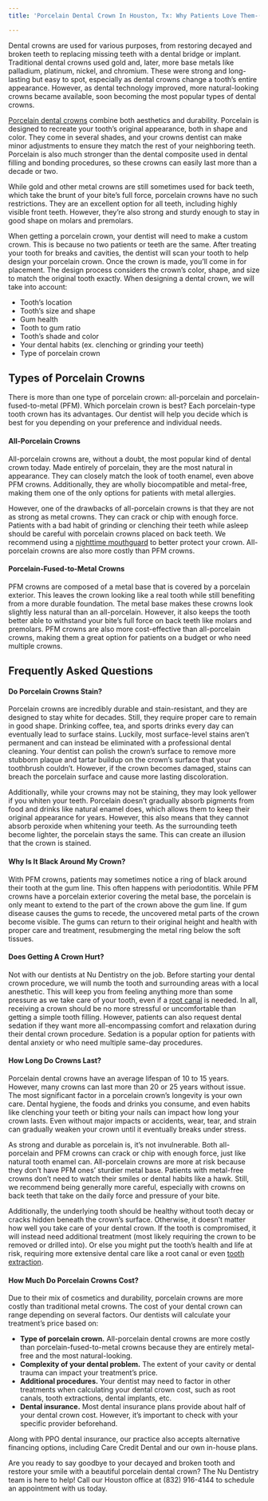 ```yaml
---
title: 'Porcelain Dental Crown In Houston, Tx: Why Patients Love Them-(copy)'

---
```

Dental crowns are used for various purposes, from restoring decayed and broken teeth to replacing missing teeth with a dental bridge or implant. Traditional dental crowns used gold and, later, more base metals like palladium, platinum, nickel, and chromium. These were strong and long-lasting but easy to spot, especially as dental crowns change a tooth’s entire appearance. However, as dental technology improved, more natural-looking crowns became available, soon becoming the most popular types of dental crowns.

[Porcelain dental crowns](https://www.nudentistry.com/houston-tx/restorative-dentistry/tooth-crown/) combine both aesthetics and durability. Porcelain is designed to recreate your tooth’s original appearance, both in shape and color. They come in several shades, and your crowns dentist can make minor adjustments to ensure they match the rest of your neighboring teeth. Porcelain is also much stronger than the dental composite used in dental filling and bonding procedures, so these crowns can easily last more than a decade or two.

While gold and other metal crowns are still sometimes used for back teeth, which take the brunt of your bite’s full force, porcelain crowns have no such restrictions. They are an excellent option for all teeth, including highly visible front teeth. However, they’re also strong and sturdy enough to stay in good shape on molars and premolars.

When getting a porcelain crown, your dentist will need to make a custom crown. This is because no two patients or teeth are the same. After treating your tooth for breaks and cavities, the dentist will scan your tooth to help design your porcelain crown. Once the crown is made, you’ll come in for placement. The design process considers the crown’s color, shape, and size to match the original tooth exactly. When designing a dental crown, we will take into account:

* Tooth’s location
* Tooth’s size and shape
* Gum health
* Tooth to gum ratio
* Tooth’s shade and color
* Your dental habits (ex. clenching or grinding your teeth)
* Type of porcelain crown

## Types of Porcelain Crowns

There is more than one type of porcelain crown: all-porcelain and porcelain-fused-to-metal (PFM). Which porcelain crown is best? Each porcelain-type tooth crown has its advantages. Our dentist will help you decide which is best for you depending on your preference and individual needs.

#### All-Porcelain Crowns

All-porcelain crowns are, without a doubt, the most popular kind of dental crown today. Made entirely of porcelain, they are the most natural in appearance. They can closely match the look of tooth enamel, even above PFM crowns. Additionally, they are wholly biocompatible and metal-free, making them one of the only options for patients with metal allergies.

However, one of the drawbacks of all-porcelain crowns is that they are not as strong as metal crowns. They can crack or chip with enough force. Patients with a bad habit of grinding or clenching their teeth while asleep should be careful with porcelain crowns placed on back teeth. We recommend using a [nighttime mouthguard](https://www.medicalnewstoday.com/articles/mouth-guard-for-grinding-teeth) to better protect your crown. All-porcelain crowns are also more costly than PFM crowns.

#### Porcelain-Fused-to-Metal Crowns

PFM crowns are composed of a metal base that is covered by a porcelain exterior. This leaves the crown looking like a real tooth while still benefiting from a more durable foundation. The metal base makes these crowns look slightly less natural than an all-porcelain. However, it also keeps the tooth better able to withstand your bite’s full force on back teeth like molars and premolars. PFM crowns are also more cost-effective than all-porcelain crowns, making them a great option for patients on a budget or who need multiple crowns.

## Frequently Asked Questions

#### Do Porcelain Crowns Stain?

Porcelain crowns are incredibly durable and stain-resistant, and they are designed to stay white for decades. Still, they require proper care to remain in good shape. Drinking coffee, tea, and sports drinks every day can eventually lead to surface stains. Luckily, most surface-level stains aren’t permanent and can instead be eliminated with a professional dental cleaning. Your dentist can polish the crown’s surface to remove more stubborn plaque and tartar buildup on the crown’s surface that your toothbrush couldn’t. However, if the crown becomes damaged, stains can breach the porcelain surface and cause more lasting discoloration.

Additionally, while your crowns may not be staining, they may look yellower if you whiten your teeth. Porcelain doesn’t gradually absorb pigments from food and drinks like natural enamel does, which allows them to keep their original appearance for years. However, this also means that they cannot absorb peroxide when whitening your teeth. As the surrounding teeth become lighter, the porcelain stays the same. This can create an illusion that the crown is stained.

#### Why Is It Black Around My Crown?

With PFM crowns, patients may sometimes notice a ring of black around their tooth at the gum line. This often happens with periodontitis. While PFM crowns have a porcelain exterior covering the metal base, the porcelain is only meant to extend to the part of the crown above the gum line. If gum disease causes the gums to recede, the uncovered metal parts of the crown become visible. The gums can return to their original height and health with proper care and treatment, resubmerging the metal ring below the soft tissues.

#### Does Getting A Crown Hurt?

Not with our dentists at Nu Dentistry on the job. Before starting your dental crown procedure, we will numb the tooth and surrounding areas with a local anesthetic. This will keep you from feeling anything more than some pressure as we take care of your tooth, even if a [root canal](https://www.nudentistry.com/houston-tx/emergency-dentistry/root-canal/) is needed. In all, receiving a crown should be no more stressful or uncomfortable than getting a simple tooth filling. However, patients can also request dental sedation if they want more all-encompassing comfort and relaxation during their dental crown procedure. Sedation is a popular option for patients with dental anxiety or who need multiple same-day procedures.

#### How Long Do Crowns Last?

Porcelain dental crowns have an average lifespan of 10 to 15 years. However, many crowns can last more than 20 or 25 years without issue. The most significant factor in a porcelain crown’s longevity is your own care. Dental hygiene, the foods and drinks you consume, and even habits like clenching your teeth or biting your nails can impact how long your crown lasts. Even without major impacts or accidents, wear, tear, and strain can gradually weaken your crown until it eventually breaks under stress.

As strong and durable as porcelain is, it’s not invulnerable. Both all-porcelain and PFM crowns can crack or chip with enough force, just like natural tooth enamel can. All-porcelain crowns are more at risk because they don’t have PFM ones’ sturdier metal base. Patients with metal-free crowns don’t need to watch their smiles or dental habits like a hawk. Still, we recommend being generally more careful, especially with crowns on back teeth that take on the daily force and pressure of your bite.

Additionally, the underlying tooth should be healthy without tooth decay or cracks hidden beneath the crown’s surface. Otherwise, it doesn’t matter how well you take care of your dental crown. If the tooth is compromised, it will instead need additional treatment (most likely requiring the crown to be removed or drilled into). Or else you might put the tooth’s health and life at risk, requiring more extensive dental care like a root canal or even [tooth extraction](https://www.nudentistry.com/houston-tx/emergency-dentistry/tooth-extraction/).

#### How Much Do Porcelain Crowns Cost?

Due to their mix of cosmetics and durability, porcelain crowns are more costly than traditional metal crowns. The cost of your dental crown can range depending on several factors. Our dentists will calculate your treatment’s price based on:

* **Type of porcelain crown.** All-porcelain dental crowns are more costly than porcelain-fused-to-metal crowns because they are entirely metal-free and the most natural-looking.
* **Complexity of your dental problem.** The extent of your cavity or dental trauma can impact your treatment’s price.
* **Additional procedures.** Your dentist may need to factor in other treatments when calculating your dental crown cost, such as root canals, tooth extractions, dental implants, etc.
* **Dental insurance.** Most dental insurance plans provide about half of your dental crown cost. However, it’s important to check with your specific provider beforehand.

Along with PPO dental insurance, our practice also accepts alternative financing options, including Care Credit Dental and our own in-house plans.

Are you ready to say goodbye to your decayed and broken tooth and restore your smile with a beautiful porcelain dental crown? The Nu Dentistry team is here to help! Call our Houston office at (832) 916-4144 to schedule an appointment with us today.